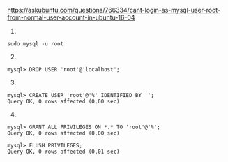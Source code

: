 https://askubuntu.com/questions/766334/cant-login-as-mysql-user-root-from-normal-user-account-in-ubuntu-16-04

1. 
```
sudo mysql -u root
```

2. 
```
mysql> DROP USER 'root'@'localhost';
```
3.
```
mysql> CREATE USER 'root'@'%' IDENTIFIED BY '';
Query OK, 0 rows affected (0,00 sec)
```
4.

```
mysql> GRANT ALL PRIVILEGES ON *.* TO 'root'@'%';
Query OK, 0 rows affected (0,00 sec)

mysql> FLUSH PRIVILEGES;
Query OK, 0 rows affected (0,01 sec)

```
